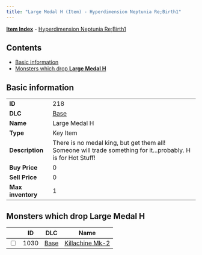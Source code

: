 ```yaml
---
title: "Large Medal H (Item) - Hyperdimension Neptunia Re;Birth1"
---
```


[**Item Index**](/neptunia/rb1/item/index.html) - [Hyperdimension Neptunia Re;Birth1](/neptunia/rb1)

## Contents

- [Basic information](#basic-information)
- [Monsters which drop **Large Medal H**](#monsters-which-drop-large-medal-h)

## Basic information

|   |   |
| -- | -- |
| **ID** | 218 |
| **DLC** | [Base](/neptunia/rb1/dlc/1-base.html) |
| **Name** | Large Medal H |
| **Type** | Key Item |
| **Description** | There is no medal king, but get them all! Someone will trade something for it...probably. H is for Hot Stuff! |
| **Buy Price** | 0 |
| **Sell Price** | 0 |
| **Max inventory** | 1 |


## Monsters which drop **Large Medal H**

|    | ID | DLC | Name |
| -- | -- | --- | ---- |
| <input type="checkbox" id="rb1-monster-1-1030" class="trackbox" /> | 1030 | [Base](/neptunia/rb1/dlc/1-base.html) | [Killachine Mk-2](/neptunia/rb1/monster/1-1030-killachine-mk-2.html) |
